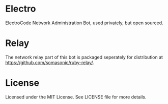 Electro
=========

ElectroCode Network Administration Bot, used privately, but open sourced. 

Relay
=====
The network relay part of this bot is packaged seperately for distribution at https://github.com/somasonic/ruby-relay/.

License
=======

Licensed under the MIT License. See LICENSE file for more details.
